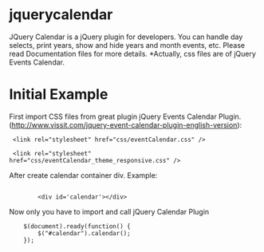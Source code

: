 jquerycalendar
==============

JQuery Calendar is a jQuery plugin for developers. You can handle day selects, print years, show and hide years and month events, etc. Please read Documentation files for more details. *Actually, css files are of jQuery Events Calendar.

Initial Example
==============

First import CSS files from great plugin jQuery Events Calendar Plugin. 
(http://www.vissit.com/jquery-event-calendar-plugin-english-version):     
    <p>
    <code>
    &lt;link rel="stylesheet" href="css/eventCalendar.css" /&gt; <br/>
    &lt;link rel="stylesheet" href="css/eventCalendar_theme_responsive.css" /&gt;
    </code>
    </p>
        
After create calendar container div. Example:
<p>
<code>
        &lt;div id='calendar'&gt;&lt;/div&gt;
</code>
</p>
Now only you have to import and call jQuery Calendar Plugin

        $(document).ready(function() {
            $("#calendar").calendar();
        });
        
<footer>

</footer>
